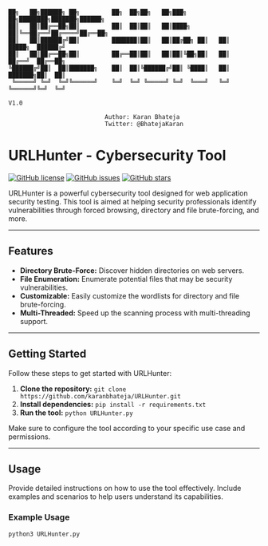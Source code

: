 ```
██╗   ██╗██████╗ ██╗         ██╗  ██╗██╗   ██╗███╗   ██╗████████╗███████╗██████╗ 
██║   ██║██╔══██╗██║         ██║  ██║██║   ██║████╗  ██║╚══██╔══╝██╔════╝██╔══██╗
██║   ██║██████╔╝██║         ███████║██║   ██║██╔██╗ ██║   ██║   █████╗  ██████╔╝
██║   ██║██╔══██╗██║         ██╔══██║██║   ██║██║╚██╗██║   ██║   ██╔══╝  ██╔══██╗
╚██████╔╝██║  ██║███████╗    ██║  ██║╚██████╔╝██║ ╚████║   ██║   ███████╗██║  ██║
 ╚═════╝ ╚═╝  ╚═╝╚══════╝    ╚═╝  ╚═╝ ╚═════╝ ╚═╝  ╚═══╝   ╚═╝   ╚══════╝╚═╝  ╚═╝
                                                                           V1.0

                           Author: Karan Bhateja
                           Twitter: @BhatejaKaran
```                                                             

# URLHunter - Cybersecurity Tool

[![GitHub license](https://img.shields.io/github/license/YourUsername/URLHunter)](https://github.com/YourUsername/URLHunter/blob/master/LICENSE)
[![GitHub issues](https://img.shields.io/github/issues/YourUsername/URLHunter)](https://github.com/YourUsername/URLHunter/issues)
[![GitHub stars](https://img.shields.io/github/stars/YourUsername/URLHunter)](https://github.com/YourUsername/URLHunter/stargazers)

URLHunter is a powerful cybersecurity tool designed for web application security testing. This tool is aimed at helping security professionals identify vulnerabilities through forced browsing, directory and file brute-forcing, and more.

---

## Features

- **Directory Brute-Force:** Discover hidden directories on web servers.
- **File Enumeration:** Enumerate potential files that may be security vulnerabilities.
- **Customizable:** Easily customize the wordlists for directory and file brute-forcing.
- **Multi-Threaded:** Speed up the scanning process with multi-threading support.

---

## Getting Started

Follow these steps to get started with URLHunter:

1. **Clone the repository:** `git clone https://github.com/karanbhateja/URLHunter.git`
2. **Install dependencies:** `pip install -r requirements.txt`
3. **Run the tool:** `python URLHunter.py`

Make sure to configure the tool according to your specific use case and permissions.

---

## Usage

Provide detailed instructions on how to use the tool effectively. Include examples and scenarios to help users understand its capabilities.

### Example Usage

```bash
python3 URLHunter.py
